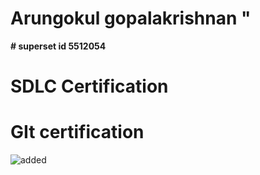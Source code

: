 # Arungokul gopalakrishnan "

**# superset id 5512054**

# SDLC Certification

# GIt certification

![added](<5512054_Arungokul\gitandgithub\Screenshot 2025-07-27 235958.png>)


